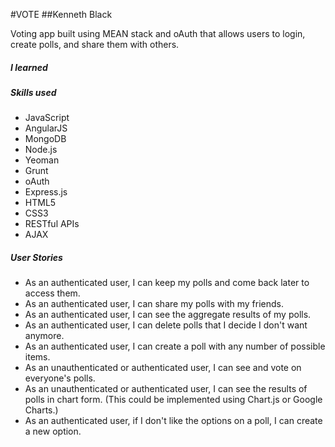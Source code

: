 #VOTE
##Kenneth Black

Voting app built using MEAN stack and oAuth that allows users to login, create polls, and share them with others.

##### I learned


##### Skills used 
 - JavaScript
 - AngularJS
 - MongoDB
 - Node.js
 - Yeoman
 - Grunt
 - oAuth
 - Express.js
 - HTML5
 - CSS3
 - RESTful APIs
 - AJAX

##### User Stories
 - As an authenticated user, I can keep my polls and come back later to access them.
 - As an authenticated user, I can share my polls with my friends.
 - As an authenticated user, I can see the aggregate results of my polls.
 - As an authenticated user, I can delete polls that I decide I don't want anymore.
 - As an authenticated user, I can create a poll with any number of possible items.
 - As an unauthenticated or authenticated user, I can see and vote on everyone's polls.
 - As an unauthenticated or authenticated user, I can see the results of polls in chart form. (This could be implemented using Chart.js or Google Charts.)
 - As an authenticated user, if I don't like the options on a poll, I can create a new option.